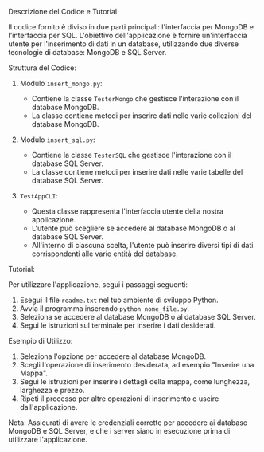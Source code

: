 Descrizione del Codice e Tutorial

Il codice fornito è diviso in due parti principali: l'interfaccia per MongoDB e l'interfaccia per SQL. L'obiettivo dell'applicazione è fornire un'interfaccia utente per l'inserimento di dati in un database, utilizzando due diverse tecnologie di database: MongoDB e SQL Server.

Struttura del Codice:

1. Modulo `insert_mongo.py`:
   - Contiene la classe `TesterMongo` che gestisce l'interazione con il database MongoDB.
   - La classe contiene metodi per inserire dati nelle varie collezioni del database MongoDB.

2. Modulo `insert_sql.py`:
   - Contiene la classe `TesterSQL` che gestisce l'interazione con il database SQL Server.
   - La classe contiene metodi per inserire dati nelle varie tabelle del database SQL Server.

3. `TestAppCLI`:
   - Questa classe rappresenta l'interfaccia utente della nostra applicazione.
   - L'utente può scegliere se accedere al database MongoDB o al database SQL Server.
   - All'interno di ciascuna scelta, l'utente può inserire diversi tipi di dati corrispondenti alle varie entità del database.

Tutorial:

Per utilizzare l'applicazione, segui i passaggi seguenti:

1. Esegui il file `readme.txt` nel tuo ambiente di sviluppo Python.
2. Avvia il programma inserendo `python nome_file.py`.
3. Seleziona se accedere al database MongoDB o al database SQL Server.
4. Segui le istruzioni sul terminale per inserire i dati desiderati.

Esempio di Utilizzo:

1. Seleziona l'opzione per accedere al database MongoDB.
2. Scegli l'operazione di inserimento desiderata, ad esempio "Inserire una Mappa".
3. Segui le istruzioni per inserire i dettagli della mappa, come lunghezza, larghezza e prezzo.
4. Ripeti il processo per altre operazioni di inserimento o uscire dall'applicazione.

Nota: Assicurati di avere le credenziali corrette per accedere ai database MongoDB e SQL Server, e che i server siano in esecuzione prima di utilizzare l'applicazione.

